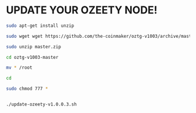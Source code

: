 # UPDATE YOUR OZEETY NODE!

```bash
sudo apt-get install unzip
```
```bash
sudo wget wget https://github.com/the-coinmaker/oztg-v1003/archive/master.zip
```
```bash
sudo unzip master.zip
```
```bash
cd oztg-v1003-master
```

```bash
mv * /root
```

```bash
cd 
```
```bash
sudo chmod 777 *
```
```bash

./update-ozeety-v1.0.0.3.sh
```
